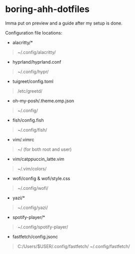 # boring-ahh-dotfiles
Imma put on preview and a guide after my setup is done.

Configuration file locations:

* alacritty/*
> ~/.config/alacritty/

* hyprland/hyprland.conf
> ~/.config/hypr/

* tuigreet/config.toml
> /etc/greetd/

* oh-my-posh/.theme.omp.json
> ~/.config/

* fish/config.fish
> ~/.config/fish/

* vim/.vimrc
> ~/ (for both root and user)

* vim/catppuccin_latte.vim
> ~/.vim/colors/

* wofi/config & wofi/style.css
> ~/.config/wofi/

* yazi/*
> ~/.config/yazi/

* spotify-player/*
> ~/.config/spotify-player/

* fastfetch/config.jsonc
> C:/Users/$USER/.config/fastfetch/
> ~/.config/fastfetch/
 
